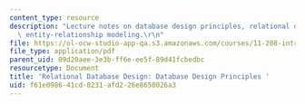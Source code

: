```yaml
---
content_type: resource
description: "Lecture notes on database design principles, relational databases, and\
  \ entity-relationship modeling.\r\n"
file: https://ol-ocw-studio-app-qa.s3.amazonaws.com/courses/11-208-introduction-to-computers-in-public-management-ii-january-iap-2002/f61e098641cd8231afd226e8658026a3_lect52.pdf
file_type: application/pdf
parent_uid: 09d20aee-3e3b-ff6e-ee5f-89d41fcbedbc
resourcetype: Document
title: 'Relational Database Design: Database Design Principles '
uid: f61e0986-41cd-8231-afd2-26e8658026a3
---
```

